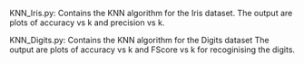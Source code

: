 KNN_Iris.py:
  Contains the KNN algorithm for the Iris dataset. 
  The output are plots of accuracy vs k and precision vs k.

KNN_Digits.py:
  Contains the KNN algorithm for the Digits dataset 
  The output are plots of accuracy vs k and FScore vs k for recoginising the digits.
